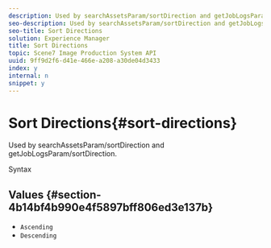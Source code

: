 ```yaml
---
description: Used by searchAssetsParam/sortDirection and getJobLogsParam/sortDirection.
seo-description: Used by searchAssetsParam/sortDirection and getJobLogsParam/sortDirection.
seo-title: Sort Directions
solution: Experience Manager
title: Sort Directions
topic: Scene7 Image Production System API
uuid: 9ff9d2f6-d41e-466e-a208-a30de04d3433
index: y
internal: n
snippet: y
---
```


# Sort Directions{#sort-directions}

Used by searchAssetsParam/sortDirection and getJobLogsParam/sortDirection.

 Syntax 

## Values {#section-4b14bf4b990e4f5897bff806ed3e137b}

* `Ascending` 
* `Descending`

